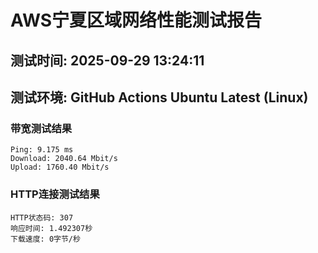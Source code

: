 # AWS宁夏区域网络性能测试报告
## 测试时间: 2025-09-29 13:24:11
## 测试环境: GitHub Actions Ubuntu Latest (Linux)

### 带宽测试结果
```
Ping: 9.175 ms
Download: 2040.64 Mbit/s
Upload: 1760.40 Mbit/s
```

### HTTP连接测试结果
```
HTTP状态码: 307
响应时间: 1.492307秒
下载速度: 0字节/秒
```

